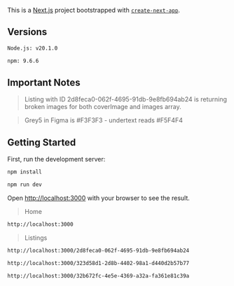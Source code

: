 This is a [Next.js](https://nextjs.org/) project bootstrapped with [`create-next-app`](https://github.com/vercel/next.js/tree/canary/packages/create-next-app).

## Versions

```bash
Node.js: v20.1.0
```

```bash
npm: 9.6.6
```

## Important Notes

> Listing with ID 2d8feca0-062f-4695-91db-9e8fb694ab24 is returning broken images for both coverImage and images array. 

> Grey5 in Figma is #F3F3F3 - undertext reads #F5F4F4

## Getting Started

First, run the development server:

```bash
npm install
```

```bash
npm run dev
```

Open [http://localhost:3000](http://localhost:3000) with your browser to see the result.

> Home

```bash
http://localhost:3000
```

> Listings

```bash
http://localhost:3000/2d8feca0-062f-4695-91db-9e8fb694ab24
```

```bash
http://localhost:3000/323d58d1-2d8b-4402-98a1-d440d2b57b77
```

```bash
http://localhost:3000/32b672fc-4e5e-4369-a32a-fa361e81c39a
```
